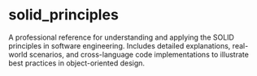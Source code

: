 # solid_principles
A professional reference for understanding and applying the SOLID principles in software engineering. Includes detailed explanations, real-world scenarios, and cross-language code implementations to illustrate best practices in object-oriented design.
